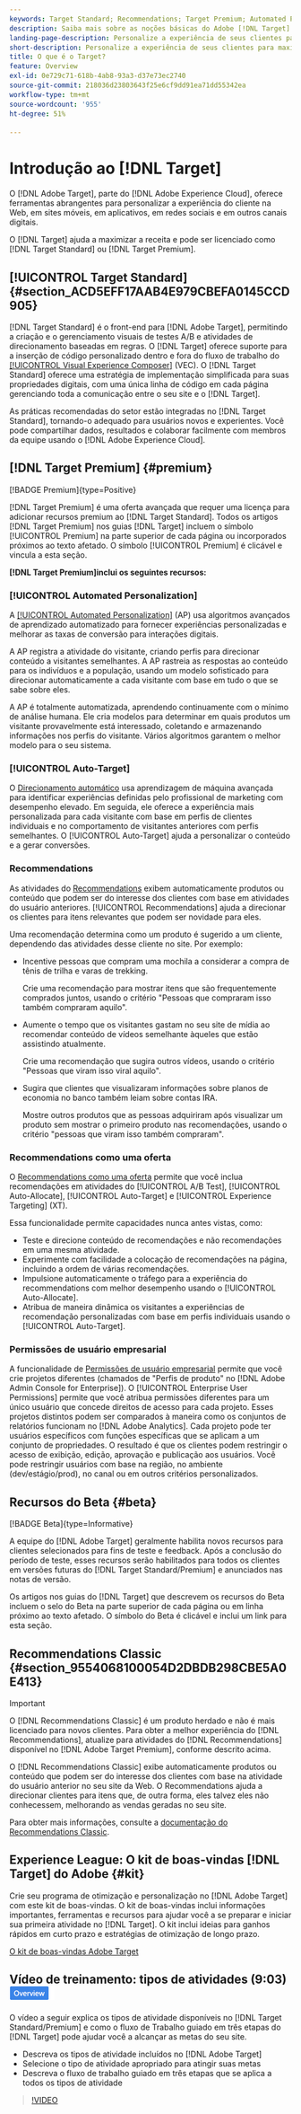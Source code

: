 ```yaml
---
keywords: Target Standard; Recommendations; Target Premium; Automated Personalization; direcionamento automático; direcionamento automático; permissões; o que é o adobe target;
description: Saiba mais sobre as noções básicas do Adobe [!DNL Target] Standard e do Adobe [!DNL Target] Premium.O  [!DNL Target] Premium inclui recursos avançados não disponíveis no produto padrão.
landing-page-description: Personalize a experiência de seus clientes para maximizar a receita em sites da Web e móveis, aplicativos, mídia social e outros canais digitais.
short-description: Personalize a experiência de seus clientes para maximizar a receita em sites da Web e móveis, aplicativos, mídia social e outros canais digitais.
title: O que é o Target?
feature: Overview
exl-id: 0e729c71-618b-4ab8-93a3-d37e73ec2740
source-git-commit: 218036d23803643f25e6cf9dd91ea71dd55342ea
workflow-type: tm+mt
source-wordcount: '955'
ht-degree: 51%

---
```


# Introdução ao [!DNL Target]

O [!DNL Adobe Target], parte do [!DNL Adobe Experience Cloud], oferece ferramentas abrangentes para personalizar a experiência do cliente na Web, em sites móveis, em aplicativos, em redes sociais e em outros canais digitais.

O [!DNL Target] ajuda a maximizar a receita e pode ser licenciado como [!DNL Target Standard] ou [!DNL Target Premium].

## [!UICONTROL Target Standard] {#section_ACD5EFF17AAB4E979CBEFA0145CCD905}

[!DNL Target Standard] é o front-end para [!DNL Adobe Target], permitindo a criação e o gerenciamento visuais de testes A/B e atividades de direcionamento baseadas em regras. O [!DNL Target] oferece suporte para a inserção de código personalizado dentro e fora do fluxo de trabalho do [[!UICONTROL Visual Experience Composer]](/help/main/c-experiences/c-visual-experience-composer/visual-experience-composer.md) (VEC). O [!DNL Target Standard] oferece uma estratégia de implementação simplificada para suas propriedades digitais, com uma única linha de código em cada página gerenciando toda a comunicação entre o seu site e o [!DNL Target].

As práticas recomendadas do setor estão integradas no [!DNL Target Standard], tornando-o adequado para usuários novos e experientes. Você pode compartilhar dados, resultados e colaborar facilmente com membros da equipe usando o [!DNL Adobe Experience Cloud].

## [!DNL Target Premium] {#premium}

[!BADGE Premium]{type=Positive}

[!DNL Target Premium] é uma oferta avançada que requer uma licença para adicionar recursos premium ao [!DNL Target Standard]. Todos os artigos [!DNL Target Premium] nos guias [!DNL Target] incluem o símbolo [!UICONTROL Premium] na parte superior de cada página ou incorporados próximos ao texto afetado. O símbolo [!UICONTROL Premium] é clicável e vincula a esta seção.

**[!DNL Target Premium]inclui os seguintes recursos:**

### [!UICONTROL Automated Personalization]

A [[!UICONTROL Automated Personalization]](/help/main/c-activities/t-automated-personalization/automated-personalization.md#task_8AAF837796D74CF893CA2F88BA1491C9) (AP) usa algoritmos avançados de aprendizado automatizado para fornecer experiências personalizadas e melhorar as taxas de conversão para interações digitais.

A AP registra a atividade do visitante, criando perfis para direcionar conteúdo a visitantes semelhantes. A AP rastreia as respostas ao conteúdo para os indivíduos e a população, usando um modelo sofisticado para direcionar automaticamente a cada visitante com base em tudo o que se sabe sobre eles.

A AP é totalmente automatizada, aprendendo continuamente com o mínimo de análise humana. Ele cria modelos para determinar em quais produtos um visitante provavelmente está interessado, coletando e armazenando informações nos perfis do visitante. Vários algoritmos garantem o melhor modelo para o seu sistema.

### [!UICONTROL Auto-Target]

O [Direcionamento automático](/help/main/c-activities/auto-target/auto-target-to-optimize.md) usa aprendizagem de máquina avançada para identificar experiências definidas pelo profissional de marketing com desempenho elevado. Em seguida, ele oferece a experiência mais personalizada para cada visitante com base em perfis de clientes individuais e no comportamento de visitantes anteriores com perfis semelhantes. O [!UICONTROL Auto-Target] ajuda a personalizar o conteúdo e a gerar conversões.

### Recommendations

As atividades do [Recommendations](/help/main/c-recommendations/recommendations.md#concept_7556C8A4543942F2A77B13A29339C0C0) exibem automaticamente produtos ou conteúdo que podem ser do interesse dos clientes com base em atividades do usuário anteriores. [!UICONTROL Recommendations] ajuda a direcionar os clientes para itens relevantes que podem ser novidade para eles.

Uma recomendação determina como um produto é sugerido a um cliente, dependendo das atividades desse cliente no site. Por exemplo:

* Incentive pessoas que compram uma mochila a considerar a compra de tênis de trilha e varas de trekking.

  Crie uma recomendação para mostrar itens que são frequentemente comprados juntos, usando o critério &quot;Pessoas que compraram isso também compraram aquilo&quot;.

* Aumente o tempo que os visitantes gastam no seu site de mídia ao recomendar conteúdo de vídeos semelhante àqueles que estão assistindo atualmente.

  Crie uma recomendação que sugira outros vídeos, usando o critério &quot;Pessoas que viram isso viral aquilo&quot;.

* Sugira que clientes que visualizaram informações sobre planos de economia no banco também leiam sobre contas IRA.

  Mostre outros produtos que as pessoas adquiriram após visualizar um produto sem mostrar o primeiro produto nas recomendações, usando o critério &quot;pessoas que viram isso também compraram&quot;.

### Recommendations como uma oferta

O [Recommendations como uma oferta](/help/main/c-recommendations/recommendations-as-an-offer.md) permite que você inclua recomendações em atividades do [!UICONTROL A/B Test], [!UICONTROL Auto-Allocate], [!UICONTROL Auto-Target] e [!UICONTROL Experience Targeting] (XT).

Essa funcionalidade permite capacidades nunca antes vistas, como:

* Teste e direcione conteúdo de recomendações e não recomendações em uma mesma atividade.
* Experimente com facilidade a colocação de recomendações na página, incluindo a ordem de várias recomendações.
* Impulsione automaticamente o tráfego para a experiência do recommendations com melhor desempenho usando o [!UICONTROL Auto-Allocate].
* Atribua de maneira dinâmica os visitantes a experiências de recomendação personalizadas com base em perfis individuais usando o [!UICONTROL Auto-Target].

### Permissões de usuário empresarial

A funcionalidade de [Permissões de usuário empresarial](/help/main/administrating-target/c-user-management/property-channel/property-channel.md#concept_E396B16FA2024ADBA27BC056138F9838) permite que você crie projetos diferentes (chamados de &quot;Perfis de produto&quot; no [!DNL Adobe Admin Console for Enterprise]). O [!UICONTROL Enterprise User Permissions] permite que você atribua permissões diferentes para um único usuário que concede direitos de acesso para cada projeto. Esses projetos distintos podem ser comparados à maneira como os conjuntos de relatórios funcionam no [!DNL Adobe Analytics]. Cada projeto pode ter usuários específicos com funções específicas que se aplicam a um conjunto de propriedades. O resultado é que os clientes podem restringir o acesso de exibição, edição, aprovação e publicação aos usuários. Você pode restringir usuários com base na região, no ambiente (dev/estágio/prod), no canal ou em outros critérios personalizados.

## Recursos do Beta {#beta}

[!BADGE Beta]{type=Informative}

A equipe do [!DNL Adobe Target] geralmente habilita novos recursos para clientes selecionados para fins de teste e feedback. Após a conclusão do período de teste, esses recursos serão habilitados para todos os clientes em versões futuras do [!DNL Target Standard/Premium] e anunciados nas notas de versão.

Os artigos nos guias do [!DNL Target] que descrevem os recursos do Beta incluem o selo do Beta na parte superior de cada página ou em linha próximo ao texto afetado. O símbolo do Beta é clicável e inclui um link para esta seção.

## Recommendations Classic {#section_9554068100054D2DBDB298CBE5A0E413}

>[!IMPORTANT]
>
>O [!DNL Recommendations Classic] é um produto herdado e não é mais licenciado para novos clientes. Para obter a melhor experiência do [!DNL Recommendations], atualize para atividades do [!DNL Recommendations] disponível no [!DNL Adobe Target Premium], conforme descrito acima.

O [!DNL Recommendations Classic] exibe automaticamente produtos ou conteúdo que podem ser do interesse dos clientes com base na atividade do usuário anterior no seu site da Web. O Recommendations ajuda a direcionar clientes para itens que, de outra forma, eles talvez eles não conhecessem, melhorando as vendas geradas no seu site.

Para obter mais informações, consulte a [documentação do Recommendations Classic](/help/main/assets/adobe-recommendations-classic.pdf).

## Experience League: O kit de boas-vindas [!DNL Target] do Adobe {#kit}

Crie seu programa de otimização e personalização no [!DNL Adobe Target] com este kit de boas-vindas. O kit de boas-vindas inclui informações importantes, ferramentas e recursos para ajudar você a se preparar e iniciar sua primeira atividade no [!DNL Target]. O kit inclui ideias para ganhos rápidos em curto prazo e estratégias de otimização de longo prazo.

[O kit de boas-vindas Adobe Target](/help/main/c-intro/target-welcome-kit.md)

## Vídeo de treinamento: tipos de atividades (9:03) ![Selo de visão geral](/help/main/assets/overview.png)

O vídeo a seguir explica os tipos de atividade disponíveis no [!DNL Target Standard/Premium] e como o fluxo de Trabalho guiado em três etapas do [!DNL Target] pode ajudar você a alcançar as metas do seu site.

* Descreva os tipos de atividade incluídos no [!DNL Adobe Target]
* Selecione o tipo de atividade apropriado para atingir suas metas
* Descreva o fluxo de trabalho guiado em três etapas que se aplica a todos os tipos de atividade

>[!VIDEO](https://video.tv.adobe.com/v/17386)
